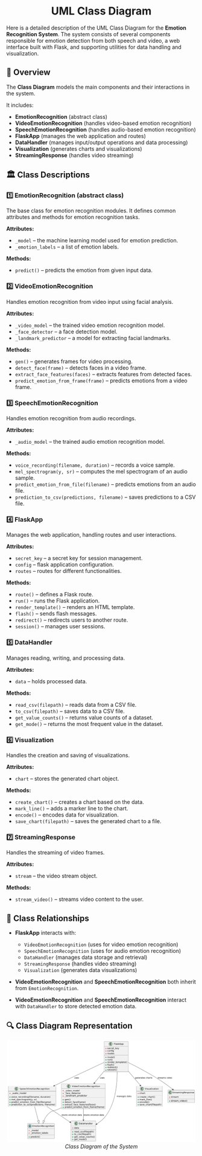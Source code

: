 <div id="header" align="center">
  <h1>UML Class Diagram</h1>
</div>

Here is a detailed description of the UML Class Diagram for the **Emotion Recognition System**. The system consists of several components responsible for emotion detection from both speech and video, a web interface built with Flask, and supporting utilities for data handling and visualization.

## :pushpin: Overview

The **Сlass Diagram** models the main components and their interactions in the system.

It includes:
- **EmotionRecognition** (abstract class)
- **VideoEmotionRecognition** (handles video-based emotion recognition)
- **SpeechEmotionRecognition** (handles audio-based emotion recognition)
- **FlaskApp** (manages the web application and routes)
- **DataHandler** (manages input/output operations and data processing)
- **Visualization** (generates charts and visualizations)
- **StreamingResponse** (handles video streaming)

## :classical_building: Class Descriptions

### :one: EmotionRecognition (abstract class)

The base class for emotion recognition modules. It defines common attributes and methods for emotion recognition tasks.

**Attributes:**
- `_model` – the machine learning model used for emotion prediction.
- `_emotion_labels` – a list of emotion labels.

**Methods:**
- `predict()` – predicts the emotion from given input data.

### :two: VideoEmotionRecognition
Handles emotion recognition from video input using facial analysis.

**Attributes:**
- `_video_model` – the trained video emotion recognition model.
- `_face_detector` – a face detection model.
- `_landmark_predictor` – a model for extracting facial landmarks.

**Methods:**
- `gen()` – generates frames for video processing.
- `detect_face(frame)` – detects faces in a video frame.
- `extract_face_features(faces)` – extracts features from detected faces.
- `predict_emotion_from_frame(frame)` – predicts emotions from a video frame.

### :three: SpeechEmotionRecognition
Handles emotion recognition from audio recordings.

**Attributes:**
- `_audio_model` – the trained audio emotion recognition model.

**Methods:**
- `voice_recording(filename, duration)` – records a voice sample.
- `mel_spectrogram(y, sr)` – computes the mel spectrogram of an audio sample.
- `predict_emotion_from_file(filename)` – predicts emotions from an audio file.
- `prediction_to_csv(predictions, filename)` – saves predictions to a CSV file.

### :four: FlaskApp
Manages the web application, handling routes and user interactions.

**Attributes:**
- `secret_key` – a secret key for session management.
- `config` – flask application configuration.
- `routes` – routes for different functionalities.

**Methods:**
- `route()` – defines a Flask route.
- `run()` – runs the Flask application.
- `render_template()` – renders an HTML template.
- `flash()` – sends flash messages.
- `redirect()` – redirects users to another route.
- `session()` – manages user sessions.

### :five: DataHandler
Manages reading, writing, and processing data.

**Attributes:**
- `data` – holds processed data.

**Methods:**
- `read_csv(filepath)` – reads data from a CSV file.
- `to_csv(filepath)` – saves data to a CSV file.
- `get_value_counts()` – returns value counts of a dataset.
- `get_mode()` – returns the most frequent value in the dataset.

### :six: Visualization
Handles the creation and saving of visualizations.

**Attributes:**
- `chart` – stores the generated chart object.

**Methods:**
- `create_chart()` – creates a chart based on the data.
- `mark_line()` – adds a marker line to the chart.
- `encode()` – encodes data for visualization.
- `save_chart(filepath)` – saves the generated chart to a file.

### :seven: StreamingResponse
Handles the streaming of video frames.

**Attributes:**
- `stream` – the video stream object.

**Methods:**
- `stream_video()` – streams video content to the user.

## :link: Class Relationships

- **FlaskApp** interacts with:
  - `VideoEmotionRecognition` (uses for video emotion recognition)
  - `SpeechEmotionRecognition` (uses for audio emotion recognition)
  - `DataHandler` (manages data storage and retrieval)
  - `StreamingResponse` (handles video streaming)
  - `Visualization` (generates data visualizations)

- **VideoEmotionRecognition** and **SpeechEmotionRecognition** both inherit from `EmotionRecognition`.
- **VideoEmotionRecognition** and **SpeechEmotionRecognition** interact with `DataHandler` to store detected emotion data.

## :mag: Class Diagram Representation


<p align="center">
  <img src="https://github.com/space13pirate/UML-Diagrams-Labs/blob/main/1_class_diagram/class_diagram.png" alt="Class Diagram of the System" width="500"/>
  <br>
  <em>Class Diagram of the System</em>
</p>
